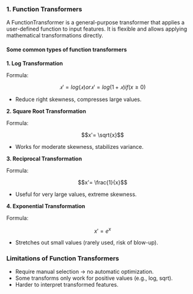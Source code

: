 ### 1. Function Transformers
A FunctionTransformer is a general-purpose transformer that applies a user-defined function to input features. It is flexible and allows applying mathematical transformations directly.

#### Some common types of function transformers

**1. Log Transformation**

Formula: 

$$𝑥'= log(𝑥) or 𝑥'= log(1+𝑥) if (x ≥ 0)$$

- Reduce right skewness, compresses large values.

**2. Square Root Transformation**

Formula: 

$$x'= \sqrt{x}$$

- Works for moderate skewness, stabilizes variance.

**3. Reciprocal Transformation**

Formula: 

$$x'= \frac{1}{x}$$

- Useful for very large values, extreme skewness.

**4. Exponential Transformation**

Formula: 

$$x'= e^x$$

- Stretches out small values (rarely used, risk of blow-up).

### Limitations of Function Transformers

- Require manual selection → no automatic optimization.
- Some transforms only work for positive values (e.g., log, sqrt).
- Harder to interpret transformed features.